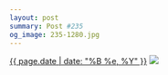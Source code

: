 ```yaml
---
layout: post
summary: Post #235
og_image: 235-1280.jpg
---
```


<p>
  <time><a href="/235">{{ page.date | date: "%B %e, %Y" }}</a></time>
  <a href="/235"><img src="{{ site.assets_url }}/235-640.jpg" srcset="{{ site.assets_url }}/235-1280.jpg 1280w, {{ site.assets_url }}/235-960.jpg 960w, {{ site.assets_url }}/235-640.jpg 640w, {{ site.assets_url }}/235-320.jpg 320w" sizes="(min-width: 700px) 50vw, calc(100vw - 2rem)" /></a>
</p>
